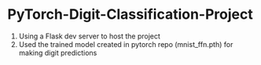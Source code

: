 # PyTorch-Digit-Classification-Project

1. Using a Flask dev server to host the project
2. Used the trained model created in pytorch repo (mnist_ffn.pth) for making digit predictions
